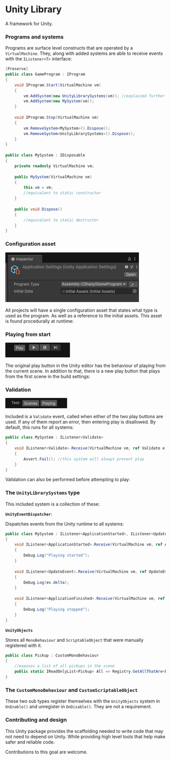 # Unity Library

A framework for Unity.

### Programs and systems

Programs are surface level constructs that are operated by a `VirtualMachine`.
They, along with added systems are able to receive events with the `IListener<T>` interface:
```cs
[Preserve]
public class GameProgram : IProgram
{
    void IProgram.Start(VirtualMachine vm)
    {
        vm.AddSystem(new UnityLibrarySystems(vm)); //explained further below
        vm.AddSystem(new MySystem(vm));
    }

    void IProgram.Stop(VirtualMachine vm)
    {
        vm.RemoveSystem<MySystem>().Dispose();
        vm.RemoveSystem<UnityLibrarySystems>().Dispose();
    }
}

public class MySystem : IDisposable
{
    private readonly VirtualMachine vm;

    public MySystem(VirtualMachine vm)
    {
        this.vm = vm;
        //equivalent to static constructor
    }

    public void Dispose()
    {
        //equivalent to static destructor
    }
}
```

### Configuration asset

![Configuration asset](Docs/configAsset.png)

All projects will have a single configuration asset that states what type is used as the program.
As well as a reference to the initial assets. This asset is found procedurally at runtime:

### Playing from start

![Two play buttons](Docs/twoPlayButtons.png)

The original play button in the Unity editor has the behaviour of playing from the current scene.
In addition to that, there is a new play button that plays from the first scene in the build settings:

### Validation

![Manual testing](Docs/manualTesting.png)

Included is a `Validate` event, called when either of the two play buttons
are used. If any of them report an error, then entering play is disallowed.
By default, this runs for all systems:
```cs
public class MySystem : IListener<Validate>
{
    void IListener<Validate>.Receive(VirtualMachine vm, ref Validate e)
    {
        Assert.Fail(); //this system will always prevent play
    }
}
```

Validation can also be performed before attempting to play:

### The `UnityLibrarySystems` type

This included system is a collection of these:

**`UnityEventDispatcher`**:

Dispatches events from the Unity runtime to all systems:

```cs
public class MySystem : IListener<ApplicationStarted>, IListener<UpdateEvent>, IListener<ApplicationFinished>
{
    void IListener<ApplicationStarted>.Receive(VirtualMachine vm, ref ApplicationStarted ev)
    {
        Debug.Log("Playing started");
    }

    void IListener<UpdateEvent>.Receive(VirtualMachine vm, ref UpdateEvent ev)
    {
        Debug.Log(ev.delta);
    }

    void IListener<ApplicationFinished>.Receive(VirtualMachine vm, ref ApplicationFinished ev)
    {
        Debug.Log("Playing stopped");
    }
}
```

**`UnityObjects`**

Stores all `MonoBehaviour` and `ScriptableObject` that were manually registered with it.

```cs
public class Pickup : CustomMonoBehaviour
{
    //exposes a list of all pickups in the scene
    public static IReadOnlyList<Pickup> All => Registry.GetAllThatAre<Pickup>();
}
```

### The `CustomMonoBehaviour` and `CustomScriptableObject`

These two sub types register themselves with the `UnityObjects` system in `OnEnable()` 
and unregister in `OnDisable()`. They are not a requirement.

### Contributing and design

This Unity package provides the scaffolding needed to write code that may not
need to depend on Unity. While providing high level tools that help make
safer and reliable code.

Contributions to this goal are welcome.